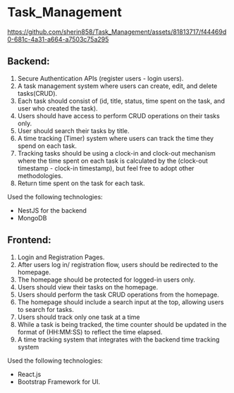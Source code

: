 # Task_Management


https://github.com/sherin858/Task_Management/assets/81813717/f44469d0-681c-4a31-a664-a7503c75a295


## Backend:
1. Secure Authentication APIs (register users - login users).
2. A task management system where users can create, edit, and delete tasks(CRUD).
3. Each task should consist of (id, title, status, time spent on the task, and user who created the task).
4. Users should have access to perform CRUD operations on their tasks only.
5. User should search their tasks by title.
6. A time tracking (Timer) system where users can track the time they spend on each task.
7. Tracking tasks should be using a clock-in and clock-out mechanism where the time spent on each task is calculated by the (clock-out timestamp - clock-in
timestamp), but feel free to adopt other methodologies.
8. Return time spent on the task for each task.
   
Used the following technologies:
- NestJS for the backend
- MongoDB

## Frontend:
1. Login and Registration Pages.
2. After users log in/ registration flow, users should be redirected to the homepage.
3. The homepage should be protected for logged-in users only.
4. Users should view their tasks on the homepage.
5. Users should perform the task CRUD operations from the homepage.
6. The homepage should include a search input at the top, allowing users to search for tasks.
7. Users should track only one task at a time
8. While a task is being tracked, the time counter should be updated in the format of (HH:MM:SS) to reflect the time elapsed.
9. A time tracking system that integrates with the backend time tracking system

Used the following technologies:
- React.js
- Bootstrap Framework for UI.

